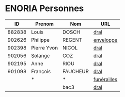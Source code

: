 # ENORIA Personnes

| ID | Prenom | Nom | URL |
| -- | ------ | --- | --- |
| 882838 | Louis | DOSCH |[dral](https://web.enoria.app/tools/documentspdf/?p=882838&g=29621&titredoc=&doc=23355&orientation=landscape&preview=pdf&format=a4&optionsName=mybac,mydepot,mydist&optionsValue=Trois,Zero,Zero)|
| 902626 | Philippe | REGENT |[enveloppe](https://web.enoria.app/tools/documentspdf/?p=902616&titredoc=&doc=288&orientation=portrait&preview=html&format=a4)|
| 902398   | Pierre Yvon | NICOL |[dral](https://web.enoria.app/tools/documentspdf/?p=902314&g=29621&titredoc=&doc=23355&orientation=landscape&preview=pdf&format=a4&optionsName=mybac,mydepot,mydist&optionsValue=Trois,Zero,Zero)|
| 902056| Solange | COZ |[dral](https://web.enoria.app/tools/documentspdf/?p=902056&g=29621&titredoc=&doc=23355&orientation=landscape&preview=pdf&format=a4&optionsName=mybac,mydepot,mydist&optionsValue=Trois,Zero,Zero)|
| 902195 | Anne | RIOU |[dral](https://web.enoria.app/tools/documentspdf/?p=902195&g=29621&titredoc=&doc=23355&orientation=landscape&preview=pdf&format=a4&optionsName=mybac,mydepot,mydist&optionsValue=Trois,Zero,Zero)|
| 901098| François | FAUCHEUR |[dral](https://web.enoria.app/tools/documentspdf/?p=901098&g=29621&titredoc=&doc=23355&orientation=landscape&preview=pdf&format=a4&optionsName=mybac,mydepot,mydist&optionsValue=Trois,Zero,Zero) |
| | * | * |[funérailles](https://web.enoria.app/tools/documentspdf/?p=1042904,1032503,1060976,1054182,1032576,1040757,1045837,1054203,902273,1040748,902590,1040786,1054219,1054241,1060995,1061635,901398,1040769,1051692,1055913,1039011,901407,902109,1033084,1033972,1045830,1058278,1045857,1045849,1040811,902129,1033342,901524,1038993,1053367,1045876,901443,901531,1053384,1045864,1058248,1040815,901449,1033994,901457,1045814,901744,1047955,890300,1045817&titredoc=&doc=23168&orientation=portrait&preview=html&format=a4)|
|  |  | bac3 |[dral](https://web.enoria.app/tools/documentspdf/g=29621&titredoc=&doc=23355&orientation=landscape&preview=pdf&format=a4&optionsName=mybac,mydepot,mydist&optionsValue=Trois,Zero,Zero)|
